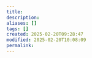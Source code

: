 ```yaml
---
title: 
description: 
aliases: []
tags: []
created: 2025-02-20T09:28:47
modified: 2025-02-20T10:08:09
permalink:
---
```

